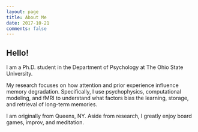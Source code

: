 ```yaml
---
layout: page
title: About Me
date: 2017-10-21
comments: false
---
```


## Hello!
I am a Ph.D. student in the Department of Psychology at The Ohio State University.

My research focuses on how attention and prior experience influence memory degradation. Specifically, I use psychophysics, computational modeling, and fMRI to understand what factors bias the learning, storage, and retrieval of long-term memories.

I am originally from Queens, NY. Aside from research, I greatly enjoy board games, improv, and meditation.
